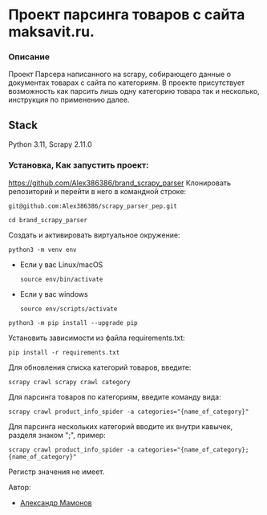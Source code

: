 # Проект парсинга товаров с сайта maksavit.ru.

### Описание

Проект Парсера написанного на scrapy, собирающего данные о документах товарах с сайта по категориям.
В проекте присутствует возможность как парсить лишь одну категорию товара так и несколько, инструкция по применению далее.

## Stack

Python 3.11, Scrapy 2.11.0

### Установка, Как запустить проект:
https://github.com/Alex386386/brand_scrapy_parser
Клонировать репозиторий и перейти в него в командной строке:

```
git@github.com:Alex386386/scrapy_parser_pep.git
```

```
cd brand_scrapy_parser
```

Cоздать и активировать виртуальное окружение:

```
python3 -m venv env
```

* Если у вас Linux/macOS

    ```
    source env/bin/activate
    ```

* Если у вас windows

    ```
    source env/scripts/activate
    ```

```
python3 -m pip install --upgrade pip
```

Установить зависимости из файла requirements.txt:

```
pip install -r requirements.txt
```

Для обновления списка категорий товаров, введите:

```
scrapy crawl scrapy crawl category
```

Для парсинга товаров по категориям, введите команду вида:

```
scrapy crawl product_info_spider -a categories="{name_of_category}"
```

Для парсинга нескольких категорий вводите их внутри кавычек, разделя знаком ";", пример:

```
scrapy crawl product_info_spider -a categories="{name_of_category};{name_of_category}"
```

Регистр значения не имеет.

Автор:
- [Александр Мамонов](https://github.com/Alex386386) 